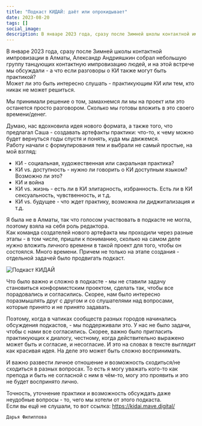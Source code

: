 ```yaml
---
title: "Подкаст КИДАЙ: даёт или опрокидывает"
date: 2023-08-20
tags: []
social_image: 
description: В январе 2023 года, сразу после Зимней школы контактной импровизации в Алматы, Александр Андрияшкин собрал небольшую группу танцующих контактную импровизацию людей, и на этой встрече мы обсуждали&nbsp;...
---
```


<!-- <img src="/media/kidai-mic-white.png" alt="Подкаст КИДАЙ"/> -->

В январе 2023 года, сразу после Зимней школы контактной импровизации в Алматы, Александр Андрияшкин собрал небольшую группу танцующих контактную импровизацию людей, и на этой встрече мы обсуждали - а что если разговоры о КИ также могут быть практикой?  
Может ли это быть интересно слушать - практикующим КИ или тем, кто никак не может решиться.  

Мы принимали решение о том, замахнемся ли мы на проект или это останется просто разговором. Сколько мы готовы вложить в это своего времени/денег.  

Думаю, нас вдохновила идея нового формата, а также того, что предлагал Саша - создавать артефакты практики: что-то, к чему можно будет вернуться годы спустя и понять, куда мы движемся.  
Работу начали с формулирования тем и выбрали не самый простые, на мой взгляд:

- КИ - социальная, художественная или сакральная практика?
- КИ vs. доступность - нужно ли говорить о КИ доступным языком? Возможно ли это?
- КИ и война
- КИ vs. жизнь - есть ли в КИ элитарность, избранность. Есть ли в КИ сексуальность, чувственность, и т.д.
- КИ vs. будущее - что ждет практику, возможна ли диджитализация и т.д.

Я была не в Алматы, так что голосом участвовать в подкасте не могла, поэтому взяла на себя роль редактора.  
Как команда создателей нового артефакта мы проходили через разные этапы - в том числе, пришли к пониманию, сколько на самом деле нужно вложить личного времени в такой проект для того, чтобы он состоялся. Много времени. Причем не только на этапе создания - отдельной задачей было продвигать подкаст.  

![Подкаст КИДАЙ](/media/kidai-mic-white.png)

Что было важно и сложно в подкасте - мы не ставили задачу становиться конформистским проектом, сделать так, чтобы все порадовались и согласились. Скорее, нам было интересно поразмышлять друг с другом и со слушателями над вопросами, которые принято и не принято задавать.  

Поэтому, когда в чатиках сообществ разных городов начинались обсуждения подкастов, - мы поддерживали это. У нас не было задачи, чтобы с нами все согласились. Скорее, важно было пригласить практикующих к диалогу, честному, когда действительно выражено может быть и согласие, и несогласие. И это на словах в тексте выглядит как красивая идея. На деле это может быть сложно воспринимать.  

И важно развести личное отношение и возможность сходиться/не сходиться в разных вопросах. То есть я могу уважать кого-то как препода и быть не согласной с ним в чём-то, могу это проявить и это не будет воспринято лично.  

Точность, уточнение практики и возможность обсуждать даже неудобные вопросы - то, чего мы хотели от этого подкаста.  
Если вы ещё не слушали, то вот ссылка: <a href="https://kidai.mave.digital/" target="_blank" rel="noreferrer">https://kidai.mave.digital/</a>

```Дарья Филиппова```